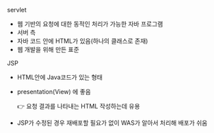 servlet

- 웹 기반의 요청에 대한 동적인 처리가 가능한 자바 프로그램
- 서버 측
- 자바 코드 안에 HTML가 있음(하나의 클래스로 존재)
- 웹 개발을 위해 만든 표준

JSP

- HTML안에 Java코드가 있는 형태

- presentation(View) 에 좋음

  :point_right: 요청 결과를 나타내는 HTML 작성하는데 유용

- JSP가 수정된 경우 재배포할 필요가 없이 WAS가 알아서 처리해 배포가 쉬움

